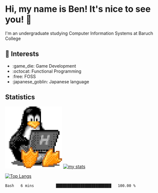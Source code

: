 # Hi, my name is Ben! It's nice to see you! :penguin:
I'm an undergraduate studying Computer Information Systems at Baruch College

## :notebook: Interests 
<ul>
	<li> :game_die: Game Development </li>
	<li> :octocat: Functional Programming </li>
	<li> :free: FOSS </li>
	<li> :japanese_goblin: Japanese language </li>
</ul>

## Statistics

![Tux Pengiun!](tux-linux-penguin.gif)
[![my stats](https://github-readme-stats.vercel.app/api?username=benlodz&showing_icons=true&theme=tokyonight)](https://github.com/anuraghazra/github-readme-stats)

[![Top Langs](https://github-readme-stats.vercel.app/api/top-langs/?username=benlodz&layout=compact)](https://github.com/anuraghazra/github-readme-stats)

<!--START_SECTION:waka-->

```text
Bash   6 mins          █████████████████████████   100.00 %
```

<!--END_SECTION:waka-->
<!--
**benlodz/benlodz** is a ✨ _special_ ✨ repository because its `README.md` (this file) appears on your GitHub profile.

Here are some ideas to get you started:

- 🔭 I’m currently working on ...
- 🌱 I’m currently learning ...
- 👯 I’m looking to collaborate on ...
- 🤔 I’m looking for help with ...
- 💬 Ask me about ...
- 📫 How to reach me: ...
- 😄 Pronouns: ...
- ⚡ Fun fact: ...
-->
